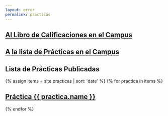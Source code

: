 ```yaml
---
layout: error
permalink: practicas
---
```


## [Al Libro de Calificaciones en el Campus]({{site.calificador}})

## [A la lista de Prácticas en el Campus]({{site.campus_virtual}})

## Lista de Prácticas Publicadas

{% assign items = site.practicas | sort: 'date' %}
{% for practica in items %}

##  <a href="{{ practica.myurl }}">Práctica {{ practica.name }}</a>

{% endfor %}
